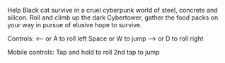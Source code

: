 Help Black cat survive in a cruel cyberpunk world of steel, concrete and silicon.
Roll and climb up the dark Cybertower, gather the food packs on your way in pursue of elusive hope to survive.

Controls: 
<-- or A to roll left
Space or W to jump
--> or D  to roll right

Mobile controls:
Tap and hold to roll
2nd tap to jump